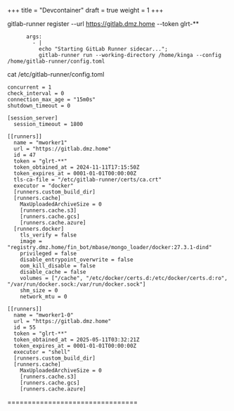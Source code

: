 +++
title = "Devcontainer"
draft = true
weight = 1
+++

gitlab-runner register  --url https://gitlab.dmz.home  --token glrt-**

          args:
            - |
              echo "Starting GitLab Runner sidecar...";
              gitlab-runner run --working-directory /home/kinga --config /home/gitlab-runner/config.toml

cat /etc/gitlab-runner/config.toml
```
concurrent = 1
check_interval = 0
connection_max_age = "15m0s"
shutdown_timeout = 0

[session_server]
  session_timeout = 1800

[[runners]]
  name = "mworker1"
  url = "https://gitlab.dmz.home"
  id = 47
  token = "glrt-**"
  token_obtained_at = 2024-11-11T17:15:50Z
  token_expires_at = 0001-01-01T00:00:00Z
  tls-ca-file = "/etc/gitlab-runner/certs/ca.crt"
  executor = "docker"
  [runners.custom_build_dir]
  [runners.cache]
    MaxUploadedArchiveSize = 0
    [runners.cache.s3]
    [runners.cache.gcs]
    [runners.cache.azure]
  [runners.docker]
    tls_verify = false
    image = "registry.dmz.home/fin_bot/mbase/mongo_loader/docker:27.3.1-dind"
    privileged = false
    disable_entrypoint_overwrite = false
    oom_kill_disable = false
    disable_cache = false
    volumes = ["/cache", "/etc/docker/certs.d:/etc/docker/certs.d:ro", "/var/run/docker.sock:/var/run/docker.sock"]
    shm_size = 0
    network_mtu = 0

[[runners]]
  name = "mworker1-0"
  url = "https://gitlab.dmz.home"
  id = 55
  token = "glrt-**"
  token_obtained_at = 2025-05-11T03:32:21Z
  token_expires_at = 0001-01-01T00:00:00Z
  executor = "shell"
  [runners.custom_build_dir]
  [runners.cache]
    MaxUploadedArchiveSize = 0
    [runners.cache.s3]
    [runners.cache.gcs]
    [runners.cache.azure]
```
================================
